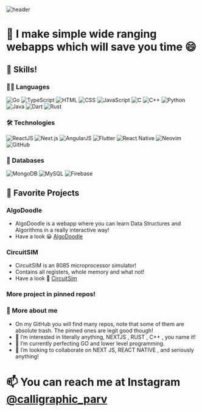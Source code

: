 ![header](https://capsule-render.vercel.app/api?type=Waving&color=11ccff&height=150&section=header&text=😃myself%20parv!&fontSize=90&fontColor=ffffff)


# 🤠 I make simple wide ranging webapps which will save you time 😄

## 🚀 Skills!

### 🐱‍🏍 Languages
![Go](https://img.shields.io/badge/Go-00add8?style=flat-square&logo=go&logoColor=white) ![TypeScript](https://img.shields.io/badge/TypeScript-007acc?style=flat-square&logo=typescript&logoColor=white) ![HTML](https://img.shields.io/badge/HTML-ff5722?style=flat-square&logo=html5&logoColor=white) ![CSS](https://img.shields.io/badge/CSS-1572B6?style=flat-square&logo=css3&logoColor=white) ![JavaScript](https://img.shields.io/badge/JavaScript-f7df1e?style=flat-square&logo=javascript&logoColor=black) ![C](https://img.shields.io/badge/C-a8b400?style=flat-square&logo=c&logoColor=white) ![C++](https://img.shields.io/badge/C++-00599c?style=flat-square&logo=c%2B%2B&logoColor=white) ![Python](https://img.shields.io/badge/Python-3776ab?style=flat-square&logo=python&logoColor=white) ![Java](https://img.shields.io/badge/Java-e34f26?style=flat-square&logo=openjdk&logoColor=white) ![Dart](https://img.shields.io/badge/Dart-00b4ab?style=flat-square&logo=dart&logoColor=white) ![Rust](https://img.shields.io/badge/Rust-000000?style=flat-square&logo=rust&logoColor=white)
### 🛠 Technologies
![ReactJS](https://img.shields.io/badge/ReactJS-61dafb?style=flat-square&logo=react&logoColor=black)
![Next.js](https://img.shields.io/badge/Next.js-000000?style=flat-square&logo=next.js&logoColor=white)
![AngularJS](https://img.shields.io/badge/AngularJS-e23237?style=flat-square&logo=angularjs&logoColor=white)
![Flutter](https://img.shields.io/badge/Flutter-02569b?style=flat-square&logo=flutter&logoColor=white)
![React Native](https://img.shields.io/badge/React_Native-61dafb?style=flat-square&logo=react-native&logoColor=black)
![Neovim](https://img.shields.io/badge/Neovim-57a143?style=flat-square&logo=nvim&logoColor=white)
![GitHub](https://img.shields.io/badge/GitHub-181717?style=flat-square&logo=github&logoColor=white)
### 💾 Databases
![MongoDB](https://img.shields.io/badge/MongoDB-47A248?style=flat-square&logo=mongodb&logoColor=white)
![MySQL](https://img.shields.io/badge/MySQL-00758f?style=flat-square&logo=mysql&logoColor=white)
![Firebase](https://img.shields.io/badge/Firebase-ffca28?style=flat-square&logo=firebase&logoColor=black)

## 🤍 Favorite Projects

### AlgoDoodle
- AlgoDoodle is a webapp where you can learn Data Structures and Algorithms in a really interactive way!
- Have a look 😀 [AlgoDoodle](https://algodoodle.vercel.app/)
### CircuitSIM
- CircuitSIM is an 8085 microprocessor simulator!
- Contains all registers, whole memory and what not!
- Have a look 💭 [CircuitSim](https://circuit-sim.vercel.app/)
### More project in pinned repos!
### 🤧 More about me

- On my GitHub you will find many repos, note that some of them are absolute trash. The pinned ones are legit good though!
- 👀 I’m interested in literally anything, NEXTJS , RUST , C++ , you name it!
- 🌱 I’m currently perfecting GO and lower level programming. 
- 💞️ I’m looking to collaborate on NEXT JS, REACT NATIVE , and seriously anything!
# 📫 You can reach me at Instagram [@calligraphic_parv](https://www.instagram.com/calligraphic_parv)

